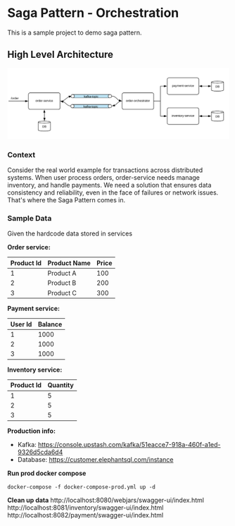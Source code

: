 # Saga Pattern - Orchestration

This is a sample project to demo saga pattern.

## High Level Architecture

![](doc/saga-orchestration.png)

### Context

Consider the real world example for transactions across distributed systems.
When user process orders, order-service needs manage inventory, and handle payments.
We need a solution that ensures data consistency and reliability, even in the face of failures or network issues.
That's where the Saga Pattern comes in.

### Sample Data

Given the hardcode data stored in services

**Order service:**

| Product Id  | Product Name | Price |  
|-------------|--------------|-------|
| 1           | Product A    | 100   |
| 2           | Product B    | 200   |
| 3           | Product C    | 300   |

**Payment service:**

| User Id | Balance |
|---------|---------|
| 1       | 1000    |
| 2       | 1000    |
| 3       | 1000    |

**Inventory service:**

| Product Id  | Quantity |
|-------------|----------|
| 1           | 5        |
| 2           | 5        |
| 3           | 5        |


**Production info:**

* Kafka: https://console.upstash.com/kafka/51eacce7-918a-460f-a1ed-9326d5cda6d4
* Database: https://customer.elephantsql.com/instance

**Run prod docker compose**

```
docker-compose -f docker-compose-prod.yml up -d
```

**Clean up data**
http://localhost:8080/webjars/swagger-ui/index.html
http://localhost:8081/inventory/swagger-ui/index.html
http://localhost:8082/payment/swagger-ui/index.html